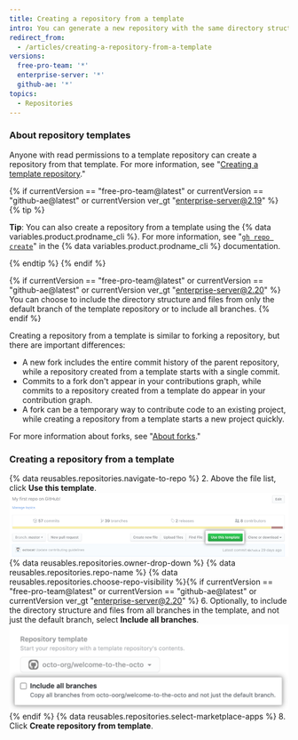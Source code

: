 ```yaml
---
title: Creating a repository from a template
intro: You can generate a new repository with the same directory structure and files as an existing repository.
redirect_from:
  - /articles/creating-a-repository-from-a-template
versions:
  free-pro-team: '*'
  enterprise-server: '*'
  github-ae: '*'
topics:
  - Repositories
---
```


### About repository templates

Anyone with read permissions to a template repository can create a repository from that template. For more information, see "[Creating a template repository](/articles/creating-a-template-repository)."

{% if currentVersion == "free-pro-team@latest" or currentVersion == "github-ae@latest" or currentVersion ver_gt "enterprise-server@2.19" %}
{% tip %}

**Tip**: You can also create a repository from a template using the {% data variables.product.prodname_cli %}. For more information, see "[`gh repo create`](https://cli.github.com/manual/gh_repo_create)" in the {% data variables.product.prodname_cli %} documentation.

{% endtip %}
{% endif %}

{% if currentVersion == "free-pro-team@latest" or currentVersion == "github-ae@latest" or currentVersion ver_gt "enterprise-server@2.20" %}
You can choose to include the directory structure and files from only the default branch of the template repository or to include all branches.
{% endif %}

Creating a repository from a template is similar to forking a repository, but there are important differences:
- A new fork includes the entire commit history of the parent repository, while a repository created from a template starts with a single commit.
- Commits to a fork don't appear in your contributions graph, while commits to a repository created from a template do appear in your contribution graph.
- A fork can be a temporary way to contribute code to an existing project, while creating a repository from a template starts a new project quickly.

For more information about forks, see "[About forks](/articles/about-forks)."

### Creating a repository from a template

{% data reusables.repositories.navigate-to-repo %}
2. Above the file list, click **Use this template**. ![Use this template button](/assets/images/help/repository/use-this-template-button.png)
{% data reusables.repositories.owner-drop-down %}
{% data reusables.repositories.repo-name %}
{% data reusables.repositories.choose-repo-visibility %}{% if currentVersion == "free-pro-team@latest" or currentVersion == "github-ae@latest" or currentVersion ver_gt "enterprise-server@2.20" %}
6. Optionally, to include the directory structure and files from all branches in the template, and not just the default branch, select **Include all branches**. ![Include all branches checkbox](/assets/images/help/repository/include-all-branches.png){% endif %}
{% data reusables.repositories.select-marketplace-apps %}
8. Click **Create repository from template**.
